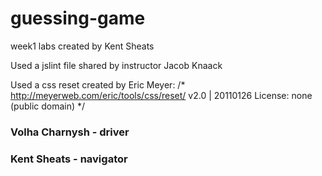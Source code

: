# guessing-game
week1 labs
created by Kent Sheats

Used a jslint file shared by instructor Jacob Knaack

Used a css reset created by Eric Meyer: 
/* http://meyerweb.com/eric/tools/css/reset/ 
   v2.0 | 20110126
   License: none (public domain)
*/


### Volha Charnysh - driver
### Kent Sheats - navigator 